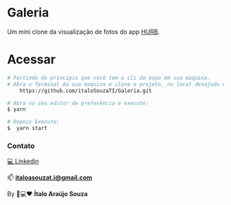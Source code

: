 # Galeria
Um mini clone da visualização de fotos do app [HURB](https://www.hurb.com/br/?cmp=285992&prm=515&gclid=Cj0KCQjwlK-WBhDjARIsAO2sErQAwa2j6p3KTcp4aWPQmTq4GuspeWenOpmW91DauDYZmcK2oFi-zQcaAuonEALw_wcB).

# Acessar
```bash
# Partindo do principio que você tem a cli do expo em sua maquina.
# Abra o Terminal da sua maquina e clone o projeto, no local desajado execute:
    https://github.com/italoSouzaTI/Galeria.git

# Abra no seu editor de preferência e execute:
$ yarn

# Depois Execute:
$  yarn start 

```

### Contato
[💻 Linkedin](https://www.linkedin.com/in/%C3%ADtaloasouzati/)

📫 **italoasouzat.i@gmail.com**

By 📱💻❤ **Ítalo Araújo Souza**
